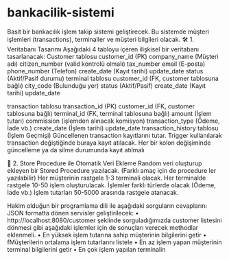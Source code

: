 # bankacilik-sistemi

Basit bir bankacılık işlem takip sistemi geliştirecek. Bu sistemde müşteri işlemleri (transactions), terminaller ve müşteri bilgileri olacak.
🛠️ 1. Veritabanı Tasarımı
Aşağıdaki 4 tabloyu içeren ilişkisel bir veritabanı tasarlanacak:
Customer tablosu
customer_id (PK)
company_name (Müşteri adı)
citizen_number (valid kontrolü olmalı)
tax_number
email (E-posta)
phone_number (Telefon)
create_date (Kayıt tarihi)
update_date
status (Aktif/Pasif durumu)
terminal tablosu
customer_id (FK, customer tablosuna bağlı)
city_code (Bulunduğu yer)
status (Aktif/Pasif)
create_date (Kayıt tarihi)
update_date

transaction tablosu
transaction_id (PK)
customer_id (FK, customer tablosuna bağlı)
terminal_id (FK, terminal tablosuna bağlı)
amount (İşlem tutarı)
commission (işlemden alınacak komisyon)
transaction_type (Ödeme, İade vb.)
create_date (İşlem tarihi)
update_date
transaction_history tablosu (İşlem Geçmişi)
Güncellenen transaction kayıtlarını tutar.
Trigger kullanılarak transaction değiştiğinde buraya kayıt atılacak.
Her bir kolon değişiminde güncelleme ya da silme durumunda kayıt atılmalı
 
📌 2. Store Procedure ile Otomatik Veri Ekleme
Random veri oluşturup ekleyen bir Stored Procedure yazılacak. (Farklı amaç için de procedure ler yazılabilir)
Her müşterinin rastgele 1-3 terminali olacak.
Her terminalde rastgele 10-50 işlem oluşturulacak.
İşlemler farklı türlerde olacak (Ödeme, İade vb.)
İşlem tutarları 50-5000 arasında rastgele atanacak.

Hakim olduğun bir programlama dili ile  aşağıdaki sorguların cevaplarını JSON formatta dönen servisler geliştirilecek:
•	http://localhost:8080/customer şeklinde sorguladığımızda customer listesini dönmesi gibi aşağıdaki işlemler için de sonuçları verecek methodlar eklenmeli.
•	En yüksek işlem tutarına sahip müşterinin bilgilerini getir
•	fMüşterilerin ortalama işlem tutarlarını listele
•	En az işlem yapan müşterinin terminal bilgilerini getir
•	En çok işlem yapılan terminalin 
